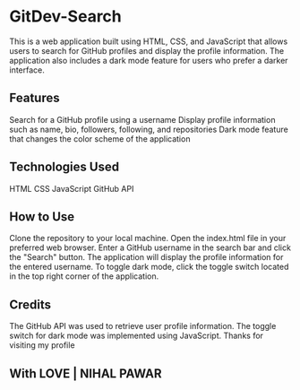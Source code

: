 # GitDev-Search

This is a web application built using HTML, CSS, and JavaScript that allows users to search for GitHub profiles and display the profile information. 
The application also includes a dark mode feature for users who prefer a darker interface.

## Features

Search for a GitHub profile using a username
Display profile information such as name, bio, followers, following, and repositories
Dark mode feature that changes the color scheme of the application

## Technologies Used

HTML
CSS
JavaScript
GitHub API

## How to Use

Clone the repository to your local machine.
Open the index.html file in your preferred web browser.
Enter a GitHub username in the search bar and click the "Search" button.
The application will display the profile information for the entered username.
To toggle dark mode, click the toggle switch located in the top right corner of the application.

## Credits

The GitHub API was used to retrieve user profile information. The toggle switch for dark mode was implemented using JavaScript.
Thanks for visiting my profile 

## With LOVE | NIHAL PAWAR
